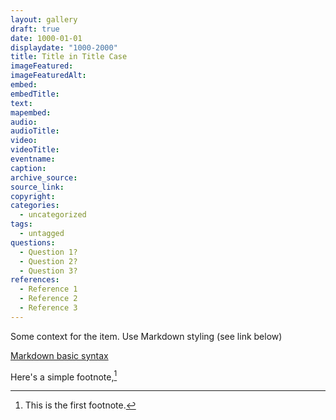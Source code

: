 ```yaml
---
layout: gallery
draft: true
date: 1000-01-01
displaydate: "1000-2000"
title: Title in Title Case
imageFeatured: 
imageFeaturedAlt: 
embed: 
embedTitle: 
text: 
mapembed: 
audio: 
audioTitle: 
video: 
videoTitle: 
eventname:
caption: 
archive_source: 
source_link: 
copyright:
categories:
  - uncategorized
tags:
  - untagged
questions:
  - Question 1?
  - Question 2?
  - Question 3?
references:
  - Reference 1
  - Reference 2
  - Reference 3
---
```


Some context for the item. Use Markdown styling (see link below)

[Markdown basic syntax](https://www.markdownguide.org/basic-syntax/)

Here's a simple footnote,[^1]

[^1]: This is the first footnote.
